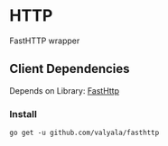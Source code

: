 # HTTP
FastHTTP wrapper

## Client Dependencies
Depends on 
Library: [FastHttp](https://github.com/valyala/fasthttp)

### Install
`go get -u github.com/valyala/fasthttp`
